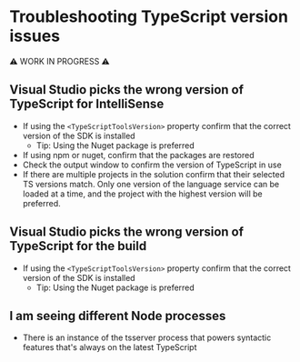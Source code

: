 # Troubleshooting TypeScript version issues

:warning: WORK IN PROGRESS :warning:

## Visual Studio picks the wrong version of TypeScript for IntelliSense

* If using the `<TypeScriptToolsVersion>` property confirm that the correct version of the SDK is installed
   * Tip: Using the Nuget package is preferred
* If using npm or nuget, confirm that the packages are restored
* Check the output window to confirm the version of TypeScript in use
* If there are multiple projects in the solution confirm that their selected TS versions match. Only one version of the language service can be loaded at a time, and the project with the highest version will be preferred.

## Visual Studio picks the wrong version of TypeScript for the build

* If using the `<TypeScriptToolsVersion>` property confirm that the correct version of the SDK is installed
   * Tip: Using the Nuget package is preferred

## I am seeing different Node processes

* There is an instance of the tsserver process that powers syntactic features that's always on the latest TypeScript
